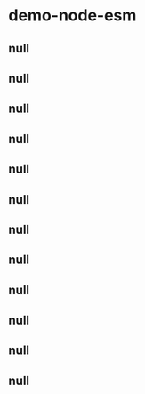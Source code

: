 # demo-node-esm

## null

## null

## null

## null

## null

## null

## null

## null

## null

## null

## null

## null
